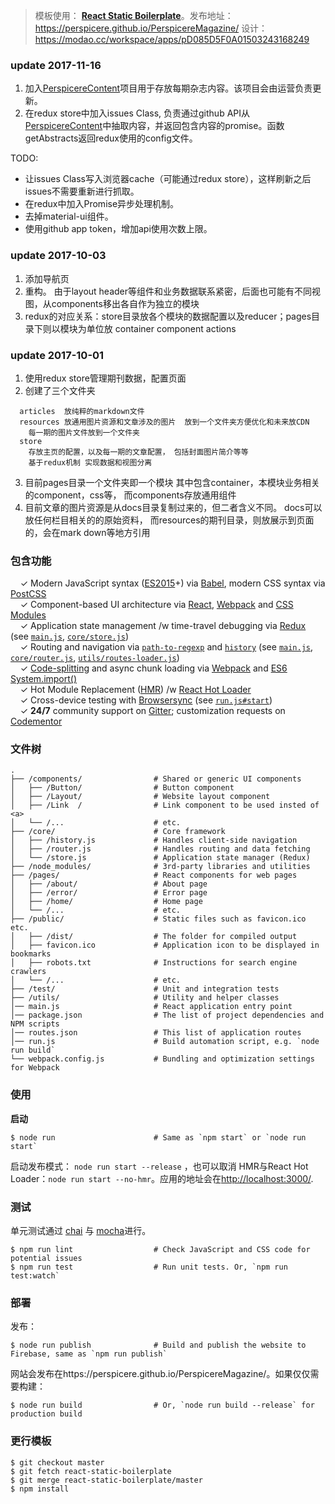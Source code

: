 > 模板使用： [**React Static Boilerplate**](https://github.com/kriasoft/react-static-boilerplate)。发布地址：https://perspicere.github.io/PerspicereMagazine/
> 设计：https://modao.cc/workspace/apps/pD085D5F0A01503243168249

### update 2017-11-16

1. 加入[PerspicereContent](https://github.com/Perspicere/PerspicereContent)项目用于存放每期杂志内容。该项目会由运营负责更新。
2. 在redux store中加入issues Class, 负责通过github API从[PerspicereContent](https://github.com/Perspicere/PerspicereContent)中抽取内容，并返回包含内容的promise。函数getAbstracts返回redux使用的config文件。

TODO:
* 让issues Class写入浏览器cache（可能通过redux store），这样刷新之后issues不需要重新进行抓取。
* 在redux中加入Promise异步处理机制。
* 去掉material-ui组件。
* 使用github app token，增加api使用次数上限。

### update 2017-10-03

1. 添加导航页
2. 重构。 由于layout header等组件和业务数据联系紧密，后面也可能有不同视图，从components移出各自作为独立的模块
3. redux的对应关系：store目录放各个模块的数据配置以及reducer；pages目录下则以模块为单位放 container component actions
  

### update 2017-10-01

1. 使用redux store管理期刊数据，配置页面
2. 创建了三个文件夹
```
  articles  放纯粹的markdown文件
  resources 放通用图片资源和文章涉及的图片  放到一个文件夹方便优化和未来放CDN
    每一期的图片文件放到一个文件夹
  store
    存放主页的配置，以及每一期的文章配置， 包括封面图片简介等等
    基于redux机制 实现数据和视图分离
```
3. 目前pages目录一个文件夹即一个模块
    其中包含container，本模块业务相关的component，css等，
    而components存放通用组件  
4. 目前文章的图片资源是从docs目录复制过来的，但二者含义不同。 docs可以放任何栏目相关的的原始资料，
    而resources的期刊目录，则放展示到页面的，会在mark down等地方引用   
  

### 包含功能

&nbsp; &nbsp; ✓ Modern JavaScript syntax ([ES2015](http://babeljs.io/docs/learn-es2015/)+) via [Babel](http://babeljs.io/), modern CSS syntax via [PostCSS](https://github.com/postcss/postcss)<br>
&nbsp; &nbsp; ✓ Component-based UI architecture via [React](http://facebook.github.io/react/), [Webpack](https://webpack.github.io/) and [CSS Modules](https://github.com/css-modules/css-modules)<br>
&nbsp; &nbsp; ✓ Application state management /w time-travel debugging via [Redux](http://redux.js.org/) (see [`main.js`](main.js), [`core/store.js`](core/store.js))<br>
&nbsp; &nbsp; ✓ Routing and navigation via [`path-to-regexp`](https://github.com/pillarjs/path-to-regexp) and [`history`](https://github.com/mjackson/history) (see [`main.js`](main.js), [`core/router.js`](core/router.js), [`utils/routes-loader.js`](utils/routes-loader.js))<br>
&nbsp; &nbsp; ✓ [Code-splitting](https://github.com/webpack/docs/wiki/code-splitting) and async chunk loading via [Webpack](https://webpack.github.io/) and [ES6 System.import()](http://www.2ality.com/2014/09/es6-modules-final.html)<br>
&nbsp; &nbsp; ✓ Hot Module Replacement ([HMR](https://webpack.github.io/docs/hot-module-replacement.html)) /w [React Hot Loader](http://gaearon.github.io/react-hot-loader/)<br>
&nbsp; &nbsp; ✓ Cross-device testing with [Browsersync](https://browsersync.io/) (see [`run.js#start`](run.js))<br>
&nbsp; &nbsp; ✓ **24/7** community support on [Gitter](https://gitter.im/kriasoft/react-static-boilerplate); customization requests on [Codementor](https://www.codementor.io/koistya)<br>


### 文件树

```shell
.
├── /components/                # Shared or generic UI components
│   ├── /Button/                # Button component
│   ├── /Layout/                # Website layout component
│   ├── /Link  /                # Link component to be used insted of <a>
│   └── /...                    # etc.
├── /core/                      # Core framework
│   ├── /history.js             # Handles client-side navigation
│   ├── /router.js              # Handles routing and data fetching
│   └── /store.js               # Application state manager (Redux)
├── /node_modules/              # 3rd-party libraries and utilities
├── /pages/                     # React components for web pages
│   ├── /about/                 # About page
│   ├── /error/                 # Error page
│   ├── /home/                  # Home page
│   └── /...                    # etc.
├── /public/                    # Static files such as favicon.ico etc.
│   ├── /dist/                  # The folder for compiled output
│   ├── favicon.ico             # Application icon to be displayed in bookmarks
│   ├── robots.txt              # Instructions for search engine crawlers
│   └── /...                    # etc.
├── /test/                      # Unit and integration tests
├── /utils/                     # Utility and helper classes
│── main.js                     # React application entry point
│── package.json                # The list of project dependencies and NPM scripts
│── routes.json                 # This list of application routes
│── run.js                      # Build automation script, e.g. `node run build`
└── webpack.config.js           # Bundling and optimization settings for Webpack
```

### 使用

**启动**

```shell
$ node run                      # Same as `npm start` or `node run start`
```

启动发布模式： `node run start --release` ，也可以取消 HMR与React Hot Loader：`node run start --no-hmr`。应用的地址会在[http://localhost:3000/](http://localhost:3000/).


### 测试

单元测试通过 [chai](http://chaijs.com/) 与 [mocha](http://mochajs.org/)进行。

```shell
$ npm run lint                  # Check JavaScript and CSS code for potential issues
$ npm run test                  # Run unit tests. Or, `npm run test:watch`
```


### 部署
发布：
```shell
$ node run publish              # Build and publish the website to Firebase, same as `npm run publish`
```
网站会发布在https://perspicere.github.io/PerspicereMagazine/。如果仅仅需要构建：
```shell
$ node run build                # Or, `node run build --release` for production build
```

### 更行模板

```shell
$ git checkout master
$ git fetch react-static-boilerplate
$ git merge react-static-boilerplate/master
$ npm install
```
